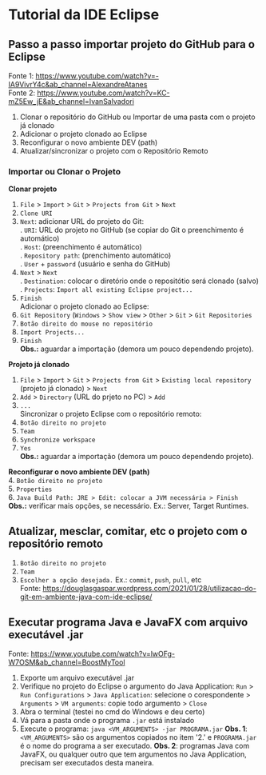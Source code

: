 # Tutorial da IDE Eclipse

## Passo a passo importar projeto do GitHub para o Eclipse

Fonte 1: https://www.youtube.com/watch?v=-IA9VivrY4c&ab_channel=AlexandreAtanes  
Fonte 2: https://www.youtube.com/watch?v=KC-mZ5Ew_jE&ab_channel=IvanSalvadori  

1. Clonar o repositório do GitHub ou Importar de uma pasta com o projeto já clonado  
2. Adicionar o projeto clonado ao Eclipse  
3. Reconfigurar o novo ambiente DEV (path)  
4. Atualizar/sincronizar o projeto com o Repositório Remoto  


### Importar ou Clonar o Projeto

**Clonar projeto**
1. `File` > `Import` > `Git` > `Projects from Git` > `Next`  
2. `Clone URI`  
3. `Next`: adicionar URL do projeto do Git:  
. `URI`: URL do projeto no GitHub (se copiar do Git o preenchimento é automático)   
. `Host`: (preenchimento é automático)  
. `Repository path`: (prenchimento automático)  
. `User` + `password` (usuário e senha do GitHub)  
4. `Next` > `Next`  
. `Destination`: colocar o diretório onde o repositótio será clonado (salvo)  
. `Projects`: `Import all existing Eclipse project...`  
5. `Finish`  
Adicionar o projeto clonado ao Eclipse:  
6. `Git Repository` (`Windows` > `Show view` > `Other` > `Git` > `Git Repositories`  
7. `Botão direito do mouse no repositório`  
8. `Import Projects...`  
9. `Finish`  
**Obs.:** aguardar a importação (demora um pouco dependendo projeto).  

**Projeto já clonado**
1. `File` > `Import` > `Git` > `Projects from Git` > `Existing local repository` (projeto já clonado) > `Next`  
2. `Add` > `Directory` (URL do prjeto no PC) > `Add`  
3. `...`  
Sincronizar o projeto Eclipse com o repositório remoto:  
4. `Botão direito no projeto`  
5. `Team`  
6. `Synchronize workspace`  
7. `Yes`  
**Obs.:** aguardar a importação (demora um pouco dependendo projeto).  


**Reconfigurar o novo ambiente DEV (path)**  
4. `Botão direito no projeto`  
5. `Properties`  
6. `Java Build Path: JRE > Edit: colocar a JVM necessária > Finish`  
**Obs.:** verificar mais opções, se necessário. Ex.: Server, Target Runtimes.


## Atualizar, mesclar, comitar, etc o projeto com o repositório remoto
1. `Botão direito no projeto`
2. `Team`
3. `Escolher a opção desejada.` Ex.: `commit`, `push`, `pull`, etc  
Fonte: https://douglasgaspar.wordpress.com/2021/01/28/utilizacao-do-git-em-ambiente-java-com-ide-eclipse/  

## Executar programa Java e JavaFX com arquivo executável .jar

Fonte: https://www.youtube.com/watch?v=lwOFg-W7OSM&ab_channel=BoostMyTool

1. Exporte um arquivo executável .jar
2. Verifique no projeto do Eclipse o argumento do Java Application: `Run` > `Run Configurations` > `Java Application`: selecione o corespondente > `Arguments` > `VM arguments`: copie todo argumento > `Close`
3. Abra o terminal (testei no cmd do Windows e deu certo)
4. Vá para a pasta onde o programa `.jar` está instalado
5. Execute o programa: `java <VM_ARGUMENTS> -jar PROGRAMA.jar`
**Obs. 1**: `<VM_ARGUMENTS>` são os argumentos copiados no item '2.' e `PROGRAMA.jar` é o nome do programa a ser executado.
**Obs. 2**: programas Java com JavaFX, ou qualquer outro que tem argumentos no Java Application, precisam ser executados desta maneira.
